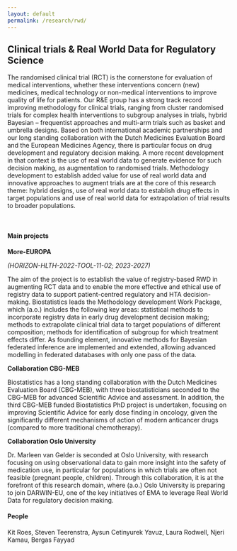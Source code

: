 ```yaml
---
layout: default
permalink: /research/rwd/
---
```


## Clinical trials & Real World Data for Regulatory Science

The randomised clinical trial (RCT) is the cornerstone for evaluation of medical interventions, whether these interventions concern (new) medicines, medical technology or non-medical interventions to improve quality of life for patients.  Our R&E group has a strong track record improving methodology for clinical trials, ranging from cluster randomised trials for complex health interventions to subgroup analyses in trials, hybrid Bayesian – frequentist approaches and multi-arm trials such as basket and umbrella designs. Based on both international academic partnerships and our long standing collaboration with the Dutch Medicines Evaluation Board and the European Medicines Agency, there is particular focus on drug development and regulatory decision making. A more recent development in that context is the use of real world data to generate evidence for such decision making, as augmentation to randomised trials. Methodology development to establish added value for use of real world data and innovative approaches to augment trials are at the core of this research theme: hybrid designs, use of real world data to establish drug effects in target populations and use of real world data for extrapolation of trial results to broader populations. 

<br>

#### Main projects
**More-EUROPA** 

_(HORIZON-HLTH-2022-TOOL-11-02; 2023-2027)_ 

The aim of the project is to establish the value of registry-based RWD in augmenting RCT data and to enable the more effective and ethical use of registry data to support patient-centred regulatory and HTA decision-making. Biostatistics leads the Methodology development Work Package, which (a.o.) includes the following key areas: statistical methods to incorporate registry data in early drug development decision making; methods to extrapolate clinical trial data to target populations of different composition; methods for identification of subgroup for which treatment effects differ. As founding element, innovative methods for Bayesian federated inference are implemented and extended, allowing advanced modelling in federated databases with only one pass of the data.

**Collaboration CBG-MEB**

Biostatistics has a long standing collaboration with the Dutch Medicines Evaluation Board (CBG-MEB), with three biostatisticians seconded to the CBG-MEB for advanced Scientific Advice and assessment. In addition, the third CBG-MEB funded Biostatistics PhD project is undertaken, focusing on improving Scientific Advice for early dose finding in oncology, given the significantly different mechanisms of action of modern anticancer drugs (compared to more traditional chemotherapy). 

**Collaboration Oslo University**

Dr. Marleen van Gelder is seconded at Oslo University, with research focusing on using observational data to gain more insight into the safety of medication use, in particular for populations in which trials are often not feasible (pregnant people, children). Through this collaboration, it is at the forefront of this research domain, where (a.o.) Oslo University is preparing to join DARWIN-EU, one of the key initiatives of EMA to leverage Real World Data for regulatory decision making.


#### People

Kit Roes, Steven Teerenstra,
Aysun Cetinyurek Yavuz, Laura Rodwell, Njeri Kamau, Bergas Fayyad


